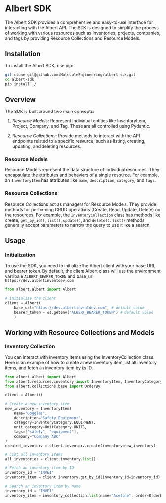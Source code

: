 # Albert SDK
The Albert SDK provides a comprehensive and easy-to-use interface for interacting with the Albert API. The SDK is designed to simplify the process of working with various resources such as inventories, projects, companies, and tags by providing Resource Collections and Resource Models.

## Installation
To install the Albert SDK, use pip:

```bash
git clone git@github.com:MoleculeEngineering/albert-sdk.git
cd albert-sdk
pip install ./
```

## Overview
The SDK is built around two main concepts:

1. *Resource Models*: Represent individual entities like InventoryItem, Project, Company, and Tag. These are all controlled using Pydantic.

2. *Resource Collections*: Provide methods to interact with the API endpoints related to a specific resource, such as listing, creating, updating, and deleting resources.

### Resource Models
Resource Models represent the data structure of individual resources. They encapsulate the attributes and behaviors of a single resource. For example, an `InventoryItem` has attributes like `name`, `description`, `category`, and `tags`.

### Resource Collections
Resource Collections act as managers for Resource Models. They provide methods for performing CRUD operations (Create, Read, Update, Delete) on the resources. For example, the `InventoryCollection` class has methods like create, `get_by_id()`, `list()`, `update()`, and `delete()`. `list()` methods generally accept parameters to narrow the query to use it like a search.

## Usage
### Initialization
To use the SDK, you need to initialize the Albert client with your base URL and bearer token.
By default, the client Albert class will use the environment varribale `ALBERT_BEARER_TOKEN` and base_url `https://dev.albertinventdev.com`

```python
from albert.albert import Albert

# Initialize the client
client = Albert(
    base_url="https://dev.albertinventdev.com", # default value
    bearer_token = os.getenv("ALBERT_BEARER_TOKEN") # default value
    )
```

## Working with Resource Collections and Models
### Inventory Collection
You can interact with inventory items using the InventoryCollection class. Here is an example of how to create a new inventory item, list all inventory items, and fetch an inventory item by its ID.

```python
from albert.albert import Albert
from albert.resources.inventory import InventoryItem, InventoryCategory, UnitCategory
from albert.collections.base import OrderBy

client = Albert()

# Create a new inventory item
new_inventory = InventoryItem(
    name="Goggles",
    description="Safety Equipment",
    category=InventoryCategory.EQUIPMENT,
    unit_category=UnitCategory.UNITS,
    tags=["safety", "equipment"],
    company="Company ABC"
)
created_inventory = client.inventory.create(inventory=new_inventory)

# List all inventory items
all_inventories = client.inventory.list()

# Fetch an inventory item by ID
inventory_id = "INVE1"
inventory_item = client.inventory.get_by_id(inventory_id=inventory_id)

# Search an inventory item by name
inventory_id = "INVE1"
inventory_item = inventory_collection.list(name="Acetone", order=OrderBy.ACCENDING)
```